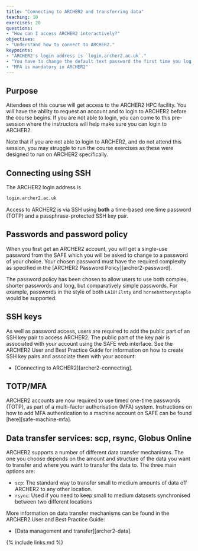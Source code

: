 ```yaml
---
title: "Connecting to ARCHER2 and transferring data"
teaching: 10
exercises: 20
questions:
- "How can I access ARCHER2 interactively?"
objectives:
- "Understand how to connect to ARCHER2."
keypoints:
- "ARCHER2's login address is `login.archer2.ac.uk`."
- "You have to change the default text password the first time you log in"
- "MFA is mandatory in ARCHER2"
---
```


## Purpose

Attendees of this course will get access to the ARCHER2 HPC facility.
You will have the ability to request an account and to login to ARCHER2 before the course begins.
If you are not able to login, you can come to this pre-session where the instructors will help make sure you can login to ARCHER2.

Note that if you are not able to login to ARCHER2, and do not attend this session,
you may struggle to run the course exercises as these were designed to run on ARCHER2 specifically.

## Connecting using SSH

The ARCHER2 login address is

```bash
login.archer2.ac.uk
```

Access to ARCHER2 is via SSH using **both** a time-based one time password (TOTP) and a passphrase-protected SSH key pair.

## Passwords and password policy

When you first get an ARCHER2 account, you will get a single-use password from the SAFE which you will be asked to change to a password of your choice.
Your chosen  password must have the required complexity as specified in the [ARCHER2 Password Policy][archer2-password].

The password policy has been chosen to allow users to use both complex, shorter passwords and long, but comparatively simple passwords.
For example, passwords in the style of both `LA10!£lsty` and `horsebatterystaple` would be supported.

## SSH keys

As well as password access, users are required to add the public part of an SSH key pair to access ARCHER2. The public part of the key pair is associated with your account using the SAFE web interface.
See the ARCHER2 User and Best Practice Guide for information on how to create SSH key pairs and associate them with your account:

* [Connecting to ARCHER2][archer2-connecting].

## TOTP/MFA

ARCHER2 accounts are now required to use timed one-time passwords (TOTP), as part of a multi-factor authorisation (MFA) system.
Instructions on how to add MFA authentication to a machine account on SAFE can be found [here][safe-machine-mfa].

## Data transfer services: scp, rsync, Globus Online

ARCHER2 supports a number of different data transfer mechanisms.
The one you choose depends on the amount and structure of the data you want to transfer and where you want to transfer the data to.
The three main options are:

* `scp`: The standard way to transfer small to medium amounts of data off ARCHER2 to any other location.
* `rsync`: Used if you need to keep small to medium datasets synchronised between two different locations

More information on data transfer mechanisms can be found in the ARCHER2 User and Best Practice Guide:

* [Data management and transfer][archer2-data].

{% include links.md %}

